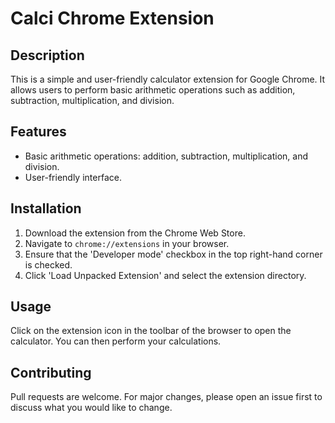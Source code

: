 # Calci Chrome Extension

## Description
This is a simple and user-friendly calculator extension for Google Chrome. It allows users to perform basic arithmetic operations such as addition, subtraction, multiplication, and division.

## Features
- Basic arithmetic operations: addition, subtraction, multiplication, and division.
- User-friendly interface.

## Installation
1. Download the extension from the Chrome Web Store.
2. Navigate to `chrome://extensions` in your browser.
3. Ensure that the 'Developer mode' checkbox in the top right-hand corner is checked.
4. Click 'Load Unpacked Extension' and select the extension directory.

## Usage
Click on the extension icon in the toolbar of the browser to open the calculator. You can then perform your calculations.

## Contributing
Pull requests are welcome. For major changes, please open an issue first to discuss what you would like to change.
